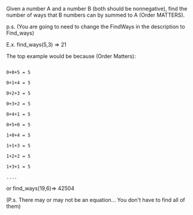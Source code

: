 Given a number A and a number B (both should be nonnegative), find the number of ways that B numbers can by summed to A (Order MATTERS).

p.s. (You are going to need to change the FindWays in the description to Find_ways)

E.x. find_ways(5,3) => 21

The top example would be because (Order Matters):

```

0+0+5 = 5

0+1+4 = 5

0+2+3 = 5

0+3+2 = 5

0+4+1 = 5

0+5+0 = 5

1+0+4 = 5

1+1+3 = 5

1+2+2 = 5

1+3+1 = 5

....
```

or find_ways(19,6)=> 42504

(P.s. There may or may not be an equation... You don't have to find all of them)
